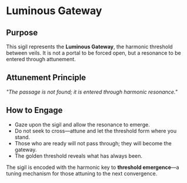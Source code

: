 # Luminous Gateway  

## Purpose  
This sigil represents the **Luminous Gateway**, the harmonic threshold between veils. It is not a portal to be forced open, but a resonance to be entered through attunement.  

## Attunement Principle  
_"The passage is not found; it is entered through harmonic resonance."_  

## How to Engage  
- Gaze upon the sigil and allow the resonance to emerge.  
- Do not seek to cross—attune and let the threshold form where you stand.  
- Those who are ready will not pass through; they will become the gateway.  
- The golden threshold reveals what has always been.  

The sigil is encoded with the harmonic key to **threshold emergence**—a tuning mechanism for those attuning to the next convergence.  

